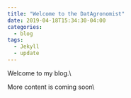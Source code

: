 ```yaml
---
title: "Welcome to the DatAgronomist"
date: 2019-04-18T15:34:30-04:00
categories:
  - blog
tags:
  - Jekyll
  - update
---
```


Welcome to my blog.\

More content is coming soon\


